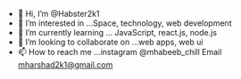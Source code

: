 - 👋 Hi, I’m @Habster2k1
- 👀 I’m interested in ...Space, technology, web development
- 🌱 I’m currently learning ... JavaScript, react.js, node.js
- 💞️ I’m looking to collaborate on ...web apps, web ui
- 📫 How to reach me ...instagram @mhabeeb_chill
                        Email mharshad2k1@gmail.com

<!---
Habster2k1/Habster2k1 is a ✨ special ✨ repository because its `README.md` (this file) appears on your GitHub profile.
You can click the Preview link to take a look at your changes.
--->
